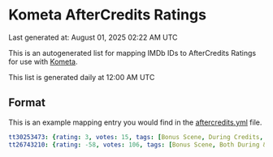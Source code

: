 # Kometa AfterCredits Ratings

Last generated at: August 01, 2025 02:22 AM UTC

This is an autogenerated list for mapping IMDb IDs to AfterCredits Ratings for use with [Kometa](https://github.com/Kometa-Team/Kometa).

This list is generated daily at 12:00 AM UTC 

## Format

This is an example mapping entry you would find in the [aftercredits.yml](https://raw.githubusercontent.com/Kometa-Team/AfterCredits/master/aftercredits.yml) file.

```yml
tt30253473: {rating: 3, votes: 15, tags: [Bonus Scene, During Credits, Now Showing, Stingers]}
tt26743210: {rating: -58, votes: 106, tags: [Bonus Scene, Both During & After Credits, Now Showing, Still Images, Stingers]}
```